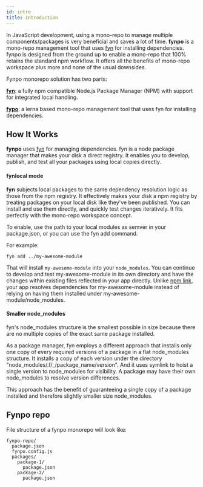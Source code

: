 ```yaml
---
id: intro
title: Introduction
---
```


In JavaScript development, using a mono-repo to manage multiple components/packages is very beneficial and saves a lot of time. **fynpo** is a mono-repo management tool that uses [fyn](https://www.npmjs.com/package/fyn) for installing dependencies. fynpo is designed from the ground up to enable a mono-repo that 100% retains the standard npm workflow.  It offers all the benefits of mono-repo workspace plus more and none of the usual downsides.

Fynpo monorepo solution has two parts: 

**[fyn](https://www.npmjs.com/package/fyn)**: a fully npm compatible Node.js Package Manager (NPM) with support for integrated local handling.

**[fypo](https://github.com/electrode-io/fynpo)**: a lerna based mono-repo management tool that uses fyn for installing dependencies.

## How It Works

**fynpo** uses [fyn](https://www.npmjs.com/package/fyn) for managing dependencies. fyn is a node package manager that makes your disk a direct registry. It enables you to develop, publish, and test all your packages using local copies directly.

#### fynlocal mode

**fyn** subjects local packages to the same dependency resolution logic as those from the npm registry. It effectively makes your disk a npm registry by treating packages on your local disk like they've been published. You can install and use them directly, and quickly test changes iteratively. It fits perfectly with the mono-repo workspace concept.

To enable, use the path to your local modules as semver in your package.json, or you can use the fyn add command.

For example:

```
fyn add ../my-awesome-module
```

That will install `my-awesome-module` into your `node_modules`. You can continue to develop and test my-awesome-module in its own directory and have the changes within existing files reflected in your app directly. Unlike [npm link](https://docs.npmjs.com/cli/v7/commands/npm-link), your app resolves dependencies for my-awesome-module instead of relying on having them installed under my-awesome-module/node_modules.

#### Smaller node_modules

fyn's node_modules structure is the smallest possible in size because there are no multiple copies of the exact same package installed.

As a package manager, fyn employs a different approach that installs only one copy of every required versions of a package in a flat node_modules structure. It installs a copy of each version under the directory "node_modules/.f/_/package_name/version". And it uses symlink to hoist a single version to node_modules for visibility. A package may have their own node_modules to resolve version differences.

This approach has the benefit of guaranteeing a single copy of a package installed and therefore slightly smaller size node_modules.

## Fynpo repo

File structure of a fynpo monorepo will look like:

```
fynpo-repo/
  package.json
  fynpo.config.js
  packages/
    package-1/
      package.json
    package-2/
      package.json
```
